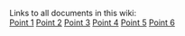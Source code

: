 
Links to all documents in this wiki:
<br>
[Point 1](https://github.com/MichaelF89/MegaSearch/blob/master/Wiki/Point%201%20-%20SERP.md)
[Point 2](https://github.com/MichaelF89/MegaSearch/blob/master/Wiki/Point%202%20-%20Advanced%20Search.md)
[Point 3](https://github.com/MichaelF89/MegaSearch/blob/master/Wiki/Point%203%20-%20Wordcloud.md)
[Point 4](https://github.com/MichaelF89/MegaSearch/blob/master/Wiki/Point%204%20-%20Timeline.md)
[Point 5](https://github.com/MichaelF89/MegaSearch/blob/master/Wiki/Point%205%20-%20Faceted%20Search.md)
[Point 6](https://github.com/MichaelF89/MegaSearch/blob/master/Wiki/Point%206%20-%20Evaluation.md)

